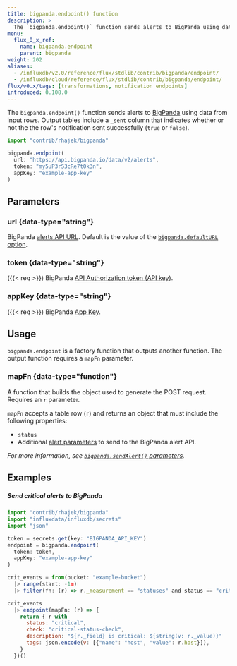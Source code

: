 ```yaml
---
title: bigpanda.endpoint() function
description: >
  The `bigpanda.endpoint()` function sends alerts to BigPanda using data from input rows.
menu:
  flux_0_x_ref:
    name: bigpanda.endpoint
    parent: bigpanda
weight: 202
aliases:
  - /influxdb/v2.0/reference/flux/stdlib/contrib/bigpanda/endpoint/
  - /influxdb/cloud/reference/flux/stdlib/contrib/bigpanda/endpoint/
flux/v0.x/tags: [transformations, notification endpoints]
introduced: 0.108.0
---
```


The `bigpanda.endpoint()` function sends alerts to [BigPanda](https://www.bigpanda.io/)
using data from input rows.
Output tables include a `_sent` column that indicates whether or not the
the row's notification sent successfully (`true` or `false`).

```js
import "contrib/rhajek/bigpanda"

bigpanda.endpoint(
  url: "https://api.bigpanda.io/data/v2/alerts",
  token: "my5uP3rS3cRe7t0k3n",
  appKey: "example-app-key"
)
```

## Parameters

### url {data-type="string"}
BigPanda [alerts API URL](https://docs.bigpanda.io/reference#alerts-how-it-works).
Default is the value of the [`bigpanda.defaultURL` option](/flux/v0.x/stdlib/contrib/rhajek/bigpanda/#defaulturl).

### token {data-type="string"}
({{< req >}})
BigPanda [API Authorization token (API key)](https://docs.bigpanda.io/docs/api-key-management).

### appKey {data-type="string"}
({{< req >}})
BigPanda [App Key](https://docs.bigpanda.io/reference#integrating-monitoring-systems).

## Usage
`bigpanda.endpoint` is a factory function that outputs another function.
The output function requires a `mapFn` parameter.

### mapFn {data-type="function"}
A function that builds the object used to generate the POST request.
Requires an `r` parameter.

`mapFn` accepts a table row (`r`) and returns an object that must include the
following properties:

- `status`
- Additional [alert parameters](https://docs.bigpanda.io/reference#alert-object)
  to send to the BigPanda alert API.

_For more information, see [`bigpanda.sendAlert()` parameters](/flux/v0.x/stdlib/contrib/rhajek/bigpanda/sendalert/#parameters)._

## Examples

##### Send critical alerts to BigPanda
```js
import "contrib/rhajek/bigpanda"
import "influxdata/influxdb/secrets"
import "json"

token = secrets.get(key: "BIGPANDA_API_KEY")
endpoint = bigpanda.endpoint(
  token: token,
  appKey: "example-app-key"
)

crit_events = from(bucket: "example-bucket")
  |> range(start: -1m)
  |> filter(fn: (r) => r._measurement == "statuses" and status == "crit")

crit_events
  |> endpoint(mapFn: (r) => {
    return { r with
      status: "critical",
      check: "critical-status-check",
      description: "${r._field} is critical: ${string(v: r._value)}"
      tags: json.encode(v: [{"name": "host", "value": r.host}]),
    }
  })()
```
